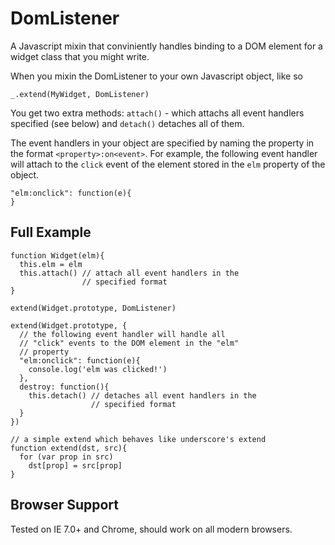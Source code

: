 DomListener
===========

A Javascript mixin that conviniently handles binding to a DOM element for a widget class that you might write.

When you mixin the DomListener to your own Javascript object, like so

    _.extend(MyWidget, DomListener)

You get two extra methods: `attach()` - which attachs all event handlers specified (see below) and `detach()` detaches all of them.

The event handlers in your object are specified by naming the property in the format `<property>:on<event>`. For example, the following event handler will attach to the `click` event of the element stored in the `elm` property of the object.

    "elm:onclick": function(e){
    }

Full Example
------------
  
    function Widget(elm){
      this.elm = elm
      this.attach() // attach all event handlers in the
                    // specified format
    }
  
    extend(Widget.prototype, DomListener)
  
    extend(Widget.prototype, {
      // the following event handler will handle all
      // "click" events to the DOM element in the "elm"
      // property
      "elm:onclick": function(e){
        console.log('elm was clicked!')
      },
      destroy: function(){
        this.detach() // detaches all event handlers in the
                      // specified format
      }
    })
  
    // a simple extend which behaves like underscore's extend
    function extend(dst, src){
      for (var prop in src)
        dst[prop] = src[prop]
    }

Browser Support
---------------

Tested on IE 7.0+ and Chrome, should work on all modern browsers.